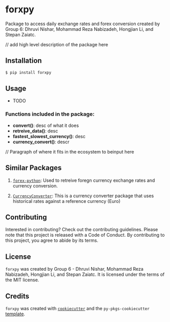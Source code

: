 # forxpy

Package to access daily exchange rates and forex conversion created by Group 6: Dhruvi Nishar, Mohammad Reza Nabizadeh, Hongjian Li, and Stepan Zaiatc.

// add high level description of the package here

## Installation

```bash
$ pip install forxpy
```

## Usage

- TODO

### Functions included in the package:

- **convert()**: desc of what it does
- **retreive_data()**: desc
- **fastest_slowest_currency()**: desc
- **currency_convert()**: descr

// Paragraph of where it fits in the ecosystem to beinput here

## Similar Packages

1. [`forex-python`](https://pypi.org/project/forex-python/): Used to retreive foregn currency exchange rates and currency conversion.

2. [`CurrencyConverter`](https://pypi.org/project/CurrencyConverter/): This is a currency converter package that uses historical rates against a reference currency (Euro)


## Contributing

Interested in contributing? Check out the contributing guidelines. Please note that this project is released with a Code of Conduct. By contributing to this project, you agree to abide by its terms.

## License

`forxpy` was created by Group 6 - Dhruvi Nishar, Mohammad Reza Nabizadeh, Hongjian Li, and Stepan Zaiatc. It is licensed under the terms of the MIT license.

## Credits

`forxpy` was created with [`cookiecutter`](https://cookiecutter.readthedocs.io/en/latest/) and the `py-pkgs-cookiecutter` [template](https://github.com/py-pkgs/py-pkgs-cookiecutter).
